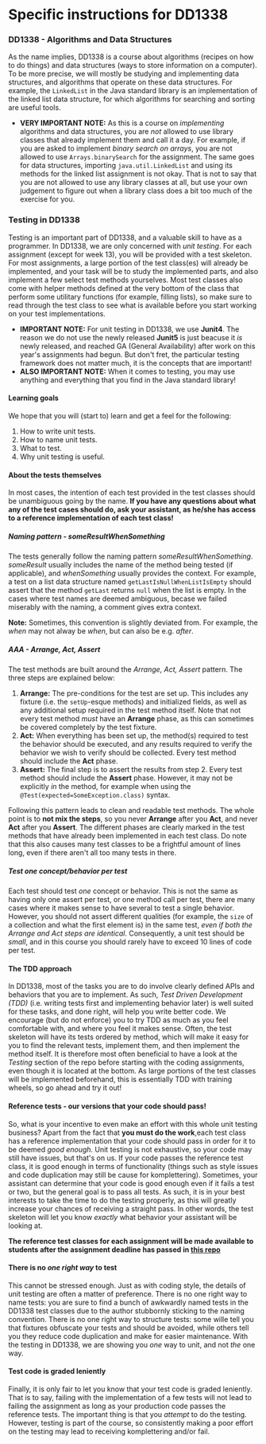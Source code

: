# Specific instructions for DD1338

### DD1338 - Algorithms and Data Structures
As the name implies, DD1338 is a course about algorithms (recipes on how to do
things) and data structures (ways to store information on a computer). To be
more precise, we will mostly be studying and implementing data structures, and
algorithms that operate on these data structures. For example, the `LinkedList`
in the Java standard library is an implementation of the linked list data
structure, for which algorithms for searching and sorting are useful tools.

* **VERY IMPORTANT NOTE:** As this is a course on _implementing_ algorithms and
  data structures, you are _not_ allowed to use library classes that already
  implement them and call it a day. For example, if you are asked to implement
  _binary search on arrays_, you are not allowed to use `Arrays.binarySearch`
  for the assignment. The same goes for data structures, importing
  `java.util.LinkedList` and using its methods for the linked list assignment
  is not okay. That is not to say that you are not allowed to use any library
  classes at all, but use your own judgement to figure out when a library class
  does a bit too much of the exercise for you.

### Testing in DD1338
Testing is an important part of DD1338, and a valuable skill to have as a
programmer. In DD1338, we are only concerned with _unit testing_. For each
assignment (except for week 13), you will be provided with a test skeleton.
For most assignments, a large portion of the test class(es) will already be
implemented, and your task will be to study the implemented parts, and also
implement a few select test methods yourselves. Most test classes also come with
helper methods defined at the very bottom of the class that perform some
utilitary functions (for example, filling lists), so make sure to read through
the test class to see what is available before you start working on your test
implementations.

* **IMPORTANT NOTE:** For unit testing in DD1338, we use **Junit4**. The reason
  we do not use the newly released **Junit5** is just beacuse it _is_ newly
  released, and reached GA (General Availability) after work on this year's
  assignments had begun. But don't fret, the particular testing framework does
  not matter much, it is the concepts that are important!
* **ALSO IMPORTANT NOTE:** When it comes to testing, you may use anything and
  everything that you find in the Java standard library!

#### Learning goals
We hope that you will (start to) learn and get a feel for the following:

1. How to write unit tests.
2. How to name unit tests.
3. What to test.
4. Why unit testing is useful.

#### About the tests themselves
In most cases, the intention of each test provided in the test classes should be
unambiguous going by the name. **If you have any questions about what any of the
test cases should do, ask your assistant, as he/she has access to a reference
implementation of each test class!**

##### Naming pattern - _someResultWhenSomething_
The tests generally follow the naming pattern _someResultWhenSomething_.
_someResult_ usually includes the name of the method being tested (if
applicable), and _whenSomething_ usually provides the context.  For example, a
test on a list data structure named `getLastIsNullWhenListIsEmpty` should
assert that the method `getLast` returns `null` when the list is empty. In the
cases where test names are deemed ambiguous, becase we failed miserably with
the naming, a comment gives extra context.

**Note:** Sometimes, this convention is slightly deviated from. For example,
the _when_ may not alway be _when_, but can also be e.g. _after_.

##### AAA - Arrange, Act, Assert
The test methods are built around the _Arrange, Act, Assert_ pattern. The three steps
are explained below:

1. **Arrange:** The pre-conditions for the test are set up. This includes any
   fixture (i.e. the `setUp`-esque methods) and initialized fields, as well as
   any additional setup required in the test method itself. Note that not every
   test method _must_ have an **Arrange** phase, as this can sometimes be
   covered completely by the test fixture.
2. **Act:** When everything has been set up, the method(s) required to test the
   behavior should be executed, and any results required to verify the behavior
   we wish to verify should be collected. Every test method should include the
   **Act** phase.
3. **Assert:** The final step is to assert the results from step 2. Every test
   method should include the **Assert** phase. However, it may not be
   explicitly _in_ the method, for example when using the
   `@Test(expected=SomeException.class)` syntax.

Following this pattern leads to clean and readable test methods. The whole
point is to **not mix the steps**, so you never **Arrange** after you **Act**,
and never **Act** after you **Assert**. The different phases are clearly
marked in the test methods that have already been implemented in each
test class. Do note that this also causes many test classes to be a frightful
amount of lines long, even if there aren't all too many tests in there.

##### Test one concept/behavior per test
Each test should test _one_ concept or behavior. This is not the same as having
only one assert per test, or one method call per test, there are many cases
where it makes sense to have several to test a single behavior. However, you
should not assert different qualities (for example, the `size` of a collection
and what the first element is) in the same test, _even if both the Arrange and
Act steps are identical_. Consequently, a unit test should be _small_, and in
this course you should rarely have to exceed 10 lines of code per test.

#### The TDD approach
In DD1338, most of the tasks you are to do involve clearly defined APIs and
behaviors that you are to implement. As such, _Test Driven Development (TDD)_ (i.e.
writing tests first and implementing behavior later) is well suited for these
tasks, and done right, will help you write better code. We encourage (but do
not enforce) you to try TDD as much as you feel comfortable with, and where you
feel it makes sense. Often, the test skeleton will have its tests ordered by
method, which will make it easy for you to find the relevant tests, implement them,
and then implement the method itself. It is therefore most often beneficial to
have a look at the _Testing_ section of the repo before starting with the
coding assignments, even though it is located at the bottom. As large portions
of the test classes will be implemented beforehand, this is essentially TDD with
training wheels, so go ahead and try it out!

#### Reference tests - our versions that your code should pass!
So, what is your incentive to even make an effort with this whole unit testing
business? Apart from the fact that **you must do the work**,each test class has
a reference implementation that your code should pass in order for it to be
deemed _good enough_. Unit testing is not exhaustive, so your code may still
have issues, but that's on us. If your code passes the reference test class, it
is good enough in terms of functionality (things such as style issues and code
duplication may still be cause for komplettering). Sometimes, your assistant can
determine that your code is good enough even if it fails a test or two, but the
general goal is to pass all tests. As such, it is in your best interests to take
the time to do the testing properly, as this will greatly increase your chances
of receiving a straight pass. In other words, the test skeleton will let you
know _exactly_ what behavior your assistant will be looking at.

**The reference test classes for each assignment will be made available to
students after the assignment deadline has passed in
[this repo](https://gits-15.sys.kth.se/inda-20/testing)**

#### There is no _one right way_ to test
This cannot be stressed enough. Just as with coding style, the details of
unit testing are often a matter of preference. There is no one right way to
name tests: you are sure to find a bunch of awkwardly named tests in the
DD1338 test classes due to the author stubbornly sticking to the naming
convention. There is no one right way to structure tests: some wille tell you
that fixtures obfuscate your tests and should be avoided, while others tell
you they reduce code duplication and make for easier maintenance. With the
testing in DD1338, we are showing you _one_ way to unit, and not _the_ one way.

#### Test code is graded leniently
Finally, it is only fair to let you know that your test code is graded
leniently. That is to say, failing with the implementation of a few tests will
not lead to failing the assignment as long as your production code passes the
reference tests. The important thing is that you _attempt_ to do the testing.
However, testing is part of the course, so consistently making a poor effort on
the testing may lead to receiving komplettering and/or fail.
